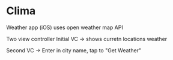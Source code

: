 # Clima
Weather app (iOS) uses open weather map API

Two view controller
  Initial VC -> shows curretn locations weather
  
  Second VC -> Enter in city name, tap to "Get Weather"
